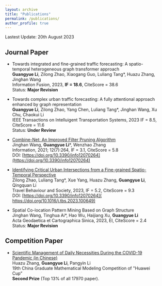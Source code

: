 ```yaml
---
layout: archive
title: "Publications"
permalink: /publications/
author_profile: true
---
```

Lastest Update: 20th August 2023&nbsp; 

## Journal Paper

- Towards integrated and fine-grained traffic forecasting: A spatio-temporal heterogeneous graph transformer approach
 <br> **Guangyue Li**, Zilong Zhao, Xiaogang Guo, Luliang Tang*, Huazu Zhang, Jinghan Wang
 <br>Information Fusion, 2023,  **IF = 18.6**, CiteScore = 38.6
 <br> Status: **Major Revision**

- Towards complex urban traffic forecasting: A fully attentional approach enhanced by graph representation
 <br> **Guangyue Li**, Zilong Zhao, Yang Chen, Luliang Tang*, Jinghan Wang, Xu Chu, Chaokui Li 
 <br> IEEE Transactions on Intelluigent Transportation Systems, 2023  IF = 8.5, CiteScore = 11.6
 <br> Status: **Under Review**

- [Combine-Net: An Improved Filter Pruning Algorithm](https://chicory-ggg.github.io/homepage/files/information-12-00264-v3.pdf)
 <br> Jinghan Wang, **Guangyue Li***, Wenzhao Zhang
 <br> Information, 2021; 12(7):264, IF = 3.1, CiteScore = 5.8
 <br> DOI: [https://doi.org/10.3390/info12070264](https://doi.org/10.3390/info12070264)

- [Identifying Critical Urban Intersections from a Fine-grained Spatio-Temporal Perspective](​https://doi.org/10.1016/j.tbs.2023.100649)
 <br> Zilong Zhao, Luliang Tang*, Xue Yang, Huazu Zhang, **Guangyue Li**, Qingquan Li
 <br> Travel Behaviour and Society, 2023, IF = 5.2, CiteScore = 9.3
 <br> DOI: [https://doi.org/10.3390/info12070264](​https://doi.org/10.1016/j.tbs.2023.100649)

- Spatial Co-location Pattern Mining Based on Graph Structure
 <br> Jinghan Wang, Tinghua Ai*, Hao Wu, Haijiang Xu, **Guangyue Li**
 <br> Acta Geodaetica et Cartographica Sinica, 2023, EI, CiteScore = 2.4
 <br> Status: **Major Revision**


## Competition Paper

- [Scientific Management of Daily Necessities During the COVID-19 Pandemic (in Chinese)](https://chicory-ggg.github.io/homepage/files/F22938880001.pdf)
  <br>Huazu Zhang, **Guangyue Li**, Pangyin Li
  <br> 19th China Graduate Mathematical Modeling Competition of "Huawei Cup”
  <br>**Second Prize** (Top 13% of all 17970 paper).

